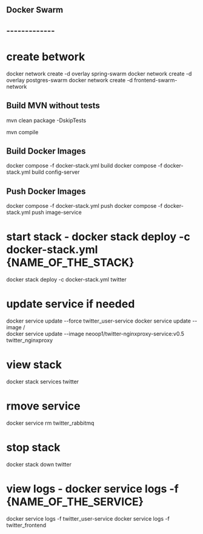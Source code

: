 ## Docker Swarm 
## -------------

# create betwork 
docker network create -d overlay spring-swarm
docker network create -d overlay postgres-swarm
docker network create -d frontend-swarm-network


## Build MVN without tests
mvn clean package -DskipTests

mvn compile

## Build Docker Images 
docker compose -f docker-stack.yml build
docker compose -f docker-stack.yml build config-server
## Push Docker Images 
docker compose -f docker-stack.yml push 
docker compose -f docker-stack.yml push image-service



# start stack  - docker stack deploy -c docker-stack.yml {NAME_OF_THE_STACK}

docker stack deploy -c docker-stack.yml twitter


# update service if needed
docker service update --force twitter_user-service
docker service update --image <username>/<repo> <servicename>   
docker service update --image neoop1/twitter-nginxproxy-service:v0.5 twitter_nginxproxy 
# view stack 
docker stack services twitter


# rmove service 
docker service rm  twitter_rabbitmq

# stop stack 
docker stack down twitter


# view logs - docker service logs -f {NAME_OF_THE_SERVICE}
docker service logs -f twitter_user-service
docker service logs -f twitter_frontend